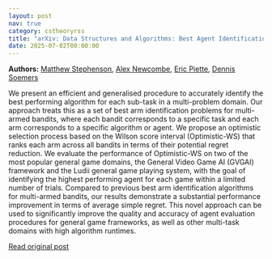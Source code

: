 ```yaml
---
layout: post
nav: true
category: cstheoryrss
title: "arXiv: Data Structures and Algorithms: Best Agent Identification for General Game Playing"
date: 2025-07-02T00:00:00
---
```


**Authors:** [Matthew Stephenson](https://dblp.uni-trier.de/search?q=Matthew+Stephenson), [Alex Newcombe](https://dblp.uni-trier.de/search?q=Alex+Newcombe), [Eric Piette](https://dblp.uni-trier.de/search?q=Eric+Piette), [Dennis Soemers](https://dblp.uni-trier.de/search?q=Dennis+Soemers)

We present an efficient and generalised procedure to accurately identify the
best performing algorithm for each sub-task in a multi-problem domain. Our
approach treats this as a set of best arm identification problems for
multi-armed bandits, where each bandit corresponds to a specific task and each
arm corresponds to a specific algorithm or agent. We propose an optimistic
selection process based on the Wilson score interval (Optimistic-WS) that ranks
each arm across all bandits in terms of their potential regret reduction. We
evaluate the performance of Optimistic-WS on two of the most popular general
game domains, the General Video Game AI (GVGAI) framework and the Ludii general
game playing system, with the goal of identifying the highest performing agent
for each game within a limited number of trials. Compared to previous best arm
identification algorithms for multi-armed bandits, our results demonstrate a
substantial performance improvement in terms of average simple regret. This
novel approach can be used to significantly improve the quality and accuracy of
agent evaluation procedures for general game frameworks, as well as other
multi-task domains with high algorithm runtimes.

[Read original post](http://arxiv.org/abs/2507.00451v1)
